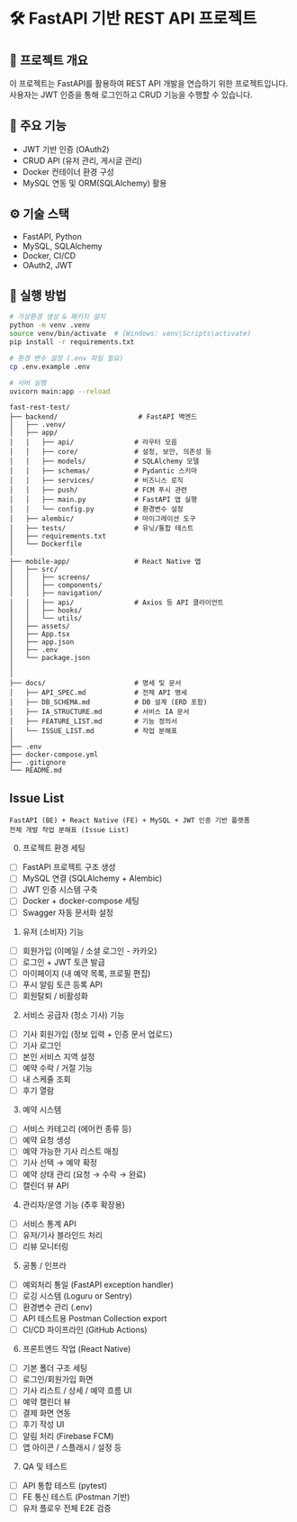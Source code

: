 # 🛠 FastAPI 기반 REST API 프로젝트

## 📌 프로젝트 개요
이 프로젝트는 FastAPI를 활용하여 REST API 개발을 연습하기 위한 프로젝트입니다.  
사용자는 JWT 인증을 통해 로그인하고 CRUD 기능을 수행할 수 있습니다.  

## 🚀 주요 기능
- JWT 기반 인증 (OAuth2)
- CRUD API (유저 관리, 게시글 관리)
- Docker 컨테이너 환경 구성
- MySQL 연동 및 ORM(SQLAlchemy) 활용

## ⚙️ 기술 스택
- FastAPI, Python
- MySQL, SQLAlchemy
- Docker, CI/CD
- OAuth2, JWT


## 🔧 실행 방법
```bash
# 가상환경 생성 & 패키지 설치
python -m venv .venv
source venv/bin/activate  # (Windows: venv\Scripts\activate)
pip install -r requirements.txt

# 환경 변수 설정 (.env 파일 필요)
cp .env.example .env

# 서버 실행
uvicorn main:app --reload
```

```
fast-rest-test/
├── backend/                    # FastAPI 백엔드
│   ├── .venv/
│   ├── app/
│   │   ├── api/               # 라우터 모음
│   │   ├── core/              # 설정, 보안, 의존성 등
│   │   ├── models/            # SQLAlchemy 모델
│   │   ├── schemas/           # Pydantic 스키마
│   │   ├── services/          # 비즈니스 로직
│   │   ├── push/              # FCM 푸시 관련
│   │   ├── main.py            # FastAPI 앱 실행
│   │   └── config.py          # 환경변수 설정
│   ├── alembic/               # 마이그레이션 도구
│   ├── tests/                 # 유닛/통합 테스트
│   ├── requirements.txt
│   └── Dockerfile
│
├── mobile-app/                # React Native 앱
│   ├── src/
│   │   ├── screens/
│   │   ├── components/
│   │   ├── navigation/
│   │   ├── api/               # Axios 등 API 클라이언트
│   │   ├── hooks/
│   │   └── utils/
│   ├── assets/
│   ├── App.tsx
│   ├── app.json
│   ├── .env
│   └── package.json
│
│
├── docs/                      # 명세 및 문서
│   ├── API_SPEC.md            # 전체 API 명세
│   ├── DB_SCHEMA.md           # DB 설계 (ERD 포함)
│   ├── IA_STRUCTURE.md        # 서비스 IA 문서
│   ├── FEATURE_LIST.md        # 기능 정의서
│   └── ISSUE_LIST.md          # 작업 분해표
│
├── .env
├── docker-compose.yml
├── .gitignore
└── README.md
```

## Issue List

	FastAPI (BE) + React Native (FE) + MySQL + JWT 인증 기반 플랫폼
	전체 개발 작업 분해표 (Issue List) 

0. 프로젝트 환경 세팅
- [ ] FastAPI 프로젝트 구조 생성
- [ ] MySQL 연결 (SQLAlchemy + Alembic)
- [ ] JWT 인증 시스템 구축
- [ ] Docker + docker-compose 세팅
- [ ] Swagger 자동 문서화 설정

1. 유저 (소비자) 기능
- [ ] 회원가입 (이메일 / 소셜 로그인 - 카카오)
- [ ] 로그인 + JWT 토큰 발급
- [ ] 마이페이지 (내 예약 목록, 프로필 편집)
- [ ] 푸시 알림 토큰 등록 API
- [ ] 회원탈퇴 / 비활성화

2. 서비스 공급자 (청소 기사) 기능
- [ ] 기사 회원가입 (정보 입력 + 인증 문서 업로드)
- [ ] 기사 로그인
- [ ] 본인 서비스 지역 설정
- [ ] 예약 수락 / 거절 기능
- [ ] 내 스케줄 조회
- [ ] 후기 열람

3. 예약 시스템
- [ ] 서비스 카테고리 (에어컨 종류 등)
- [ ] 예약 요청 생성
- [ ] 예약 가능한 기사 리스트 매칭
- [ ] 기사 선택 → 예약 확정
- [ ] 예약 상태 관리 (요청 → 수락 → 완료)
- [ ] 캘린더 뷰 API

4. 관리자/운영 기능 (추후 확장용)
- [ ] 서비스 통계 API
- [ ] 유저/기사 블라인드 처리
- [ ] 리뷰 모니터링

5. 공통 / 인프라
- [ ] 예외처리 통일 (FastAPI exception handler)
- [ ] 로깅 시스템 (Loguru or Sentry)
- [ ] 환경변수 관리 (.env)
- [ ] API 테스트용 Postman Collection export
- [ ] CI/CD 파이프라인 (GitHub Actions)

6. 프론트엔드 작업 (React Native)
- [ ] 기본 폴더 구조 세팅
- [ ] 로그인/회원가입 화면
- [ ] 기사 리스트 / 상세 / 예약 흐름 UI
- [ ] 예약 캘린더 뷰
- [ ] 결제 화면 연동
- [ ] 후기 작성 UI
- [ ] 알림 처리 (Firebase FCM)
- [ ] 앱 아이콘 / 스플래시 / 설정 등

7. QA 및 테스트
- [ ] API 통합 테스트 (pytest)
- [ ] FE 통신 테스트 (Postman 기반)
- [ ] 유저 플로우 전체 E2E 검증
